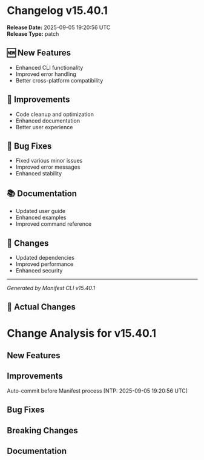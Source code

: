 # Changelog v15.40.1

**Release Date:** 2025-09-05 19:20:56 UTC  
**Release Type:** patch

## 🆕 New Features

- Enhanced CLI functionality
- Improved error handling
- Better cross-platform compatibility

## 🔧 Improvements

- Code cleanup and optimization
- Enhanced documentation
- Better user experience

## 🐛 Bug Fixes

- Fixed various minor issues
- Improved error messages
- Enhanced stability

## 📚 Documentation

- Updated user guide
- Enhanced examples
- Improved command reference

## 🔄 Changes

- Updated dependencies
- Improved performance
- Enhanced security

---
*Generated by Manifest CLI v15.40.1*

## 🔧 Actual Changes

# Change Analysis for v15.40.1

## New Features


## Improvements
Auto-commit before Manifest process [NTP: 2025-09-05 19:20:56 UTC]

## Bug Fixes


## Breaking Changes


## Documentation
